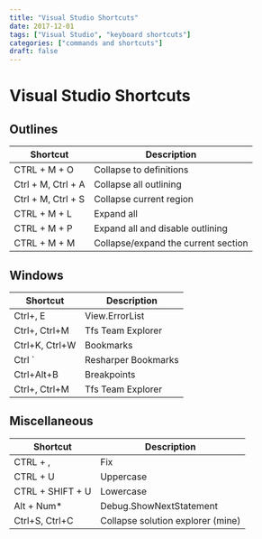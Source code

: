 ```yaml
---
title: "Visual Studio Shortcuts"
date: 2017-12-01
tags: ["Visual Studio", "keyboard shortcuts"]
categories: ["commands and shortcuts"]
draft: false
---
```


# Visual Studio Shortcuts

## Outlines

 Shortcut | Description
------------|----------
CTRL + M + O | Collapse to definitions
Ctrl + M, Ctrl + A | Collapse all outlining
Ctrl + M, Ctrl + S | Collapse current region
CTRL + M + L | Expand all
CTRL + M + P | Expand all and disable outlining 
CTRL + M + M | Collapse/expand the current section
  
## Windows

Shortcut | Description 
-------------|-----------
Ctrl+\, E | View.ErrorList
Ctrl+\, Ctrl+M | Tfs Team Explorer
Ctrl+K, Ctrl+W | Bookmarks 
Ctrl ` | Resharper Bookmarks
Ctrl+Alt+B | Breakpoints
Ctrl+\, Ctrl+M | Tfs Team Explorer

## Miscellaneous

Shortcut | Description
-------------|-----------
CTRL + , | Fix
CTRL + U | Uppercase
CTRL + SHIFT + U | Lowercase
Alt + Num* | Debug.ShowNextStatement
Ctrl+S, Ctrl+C | Collapse solution explorer (mine)


